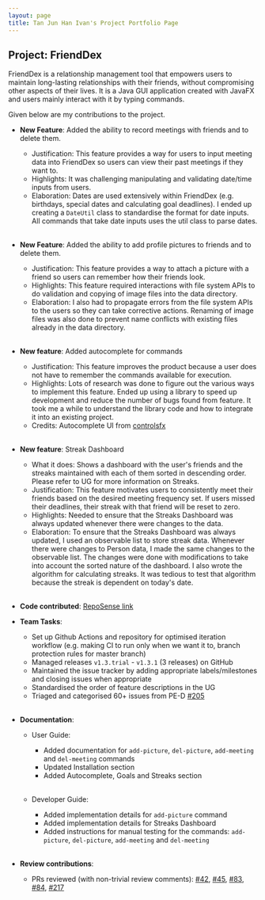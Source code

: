 ```yaml
---
layout: page
title: Tan Jun Han Ivan's Project Portfolio Page
---
```


## Project: FriendDex

FriendDex is a relationship management tool that empowers users to maintain long-lasting relationships with their friends, without compromising other aspects of their lives.
It is a Java GUI application created with JavaFX and users mainly interact with it by typing commands.

Given below are my contributions to the project.

* **New Feature**: Added the ability to record meetings with friends and to delete them.
  * Justification: This feature provides a way for users to input meeting data into FriendDex so users can view their past meetings if they want to.
  * Highlights: It was challenging manipulating and validating date/time inputs from users. 
  * Elaboration: Dates are used extensively within FriendDex (e.g. birthdays, special dates and calculating goal deadlines). I ended up creating a `DateUtil` class to standardise
    the format for date inputs. All commands that take date inputs uses the util class to parse dates. <br><br>
    
* **New Feature**: Added the ability to add profile pictures to friends and to delete them.
  * Justification: This feature provides a way to attach a picture with a friend so users can remember how their friends look.
  * Highlights: This feature required interactions with file system APIs to do validation and copying of image files into the data directory. 
  * Elaboration: I also had to propagate errors from the file system APIs to the users so they can take corrective actions. Renaming of image files was also done to prevent name conflicts
    with existing files already in the data directory. <br><br>

* **New feature**: Added autocomplete for commands
  * Justification: This feature improves the product because a user does not have to remember the commands available for execution.
  * Highlights: Lots of research was done to figure out the various ways to implement this feature. Ended up using a library to speed up development and reduce the number of bugs found from feature. 
    It took me a while to understand the library code and how to integrate it into an existing project.
  * Credits: Autocomplete UI from [controlsfx](https://github.com/controlsfx/controlsfx) <br><br>
  
* **New feature**: Streak Dashboard
  * What it does: Shows a dashboard with the user's friends and the streaks maintained with each of them sorted in descending order. Please refer to UG for more information on Streaks.
  * Justification: This feature motivates users to consistently meet their friends based on the desired meeting frequency set. If users missed their deadlines, their streak with that friend will be reset to zero.
  * Highlights: Needed to ensure that the Streaks Dashboard was always updated whenever there were changes to the data.
  * Elaboration: To ensure that the Streaks Dashboard was always updated, I used an observable list to store streak data. Whenever there were changes to Person data, I made the same changes to the observable list. 
    The changes were done with modifications to take into account the sorted nature of the dashboard. I also wrote the algorithm for calculating streaks. It was tedious to test that algorithm because the streak is dependent on today's date. <br><br>
  
* **Code contributed**: [RepoSense link](https://nus-cs2103-ay2021s2.github.io/tp-dashboard/#breakdown=true&search=ivantjh)

* **Team Tasks**:
  * Set up Github Actions and repository for optimised iteration workflow (e.g. making CI to run only when we want it to, branch protection rules for master branch)
  * Managed releases `v1.3.trial` - `v1.3.1` (3 releases) on GitHub
  * Maintained the issue tracker by adding appropriate labels/milestones and closing issues when appropriate
  * Standardised the order of feature descriptions in the UG
  * Triaged and categorised 60+ issues from PE-D [#205](https://github.com/AY2021S2-CS2103T-W14-1/tp/issues/205) <br><br>
  
* **Documentation**:
  * User Guide:
    * Added documentation for `add-picture`, `del-picture`, `add-meeting` and `del-meeting` commands
    * Updated Installation section
    * Added Autocomplete, Goals and Streaks section <br><br>
    
  * Developer Guide:
    * Added implementation details for `add-picture` command
    * Added implementation details for Streaks Dashboard
    * Added instructions for manual testing for the commands: `add-picture`, `del-picture`, `add-meeting` and `del-meeting` <br><br>

* **Review contributions**:
  * PRs reviewed (with non-trivial review comments): 
    [#42](https://github.com/AY2021S2-CS2103T-W14-1/tp/pull/42),
    [#45](https://github.com/AY2021S2-CS2103T-W14-1/tp/pull/45), 
    [#83](https://github.com/AY2021S2-CS2103T-W14-1/tp/pull/83), 
    [#84](https://github.com/AY2021S2-CS2103T-W14-1/tp/pull/84), 
    [#217](https://github.com/AY2021S2-CS2103T-W14-1/tp/pull/217) 
    <br><br>
